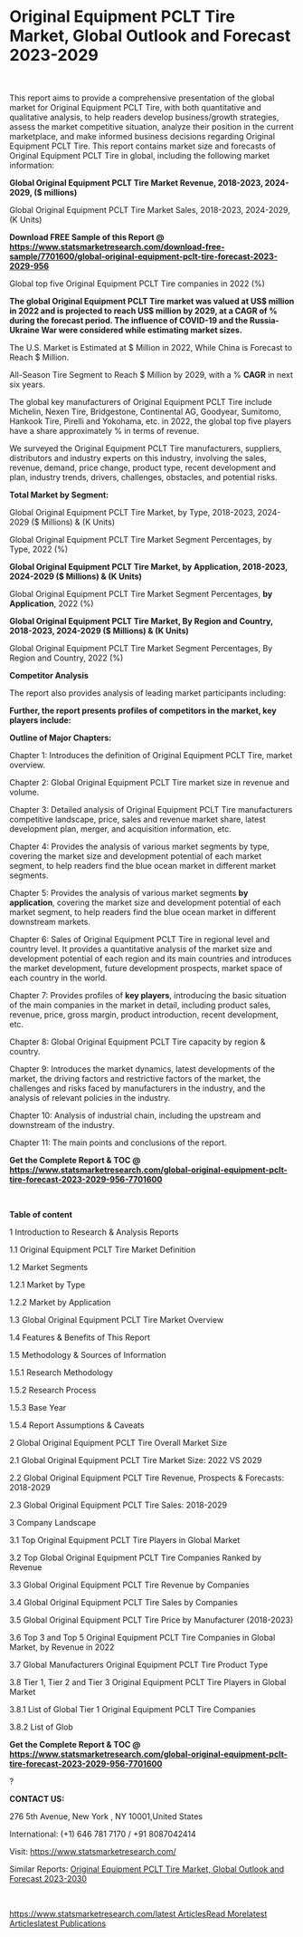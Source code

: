 <h1>Original Equipment PCLT Tire Market, Global Outlook and Forecast 2023-2029</h1><br/><p>This report aims to provide a comprehensive presentation of the global market for Original Equipment PCLT Tire, with both quantitative and qualitative analysis, to help readers develop business/growth strategies, assess the market competitive situation, analyze their position in the current marketplace, and make informed business decisions regarding Original Equipment PCLT Tire. This report contains market size and forecasts of Original Equipment PCLT Tire in global, including the following market information:</p>
 
 
 
 <p><strong>Global Original Equipment PCLT Tire Market Revenue, 2018-2023, 2024-2029, ($ millions)</strong></p>
 
 
 
 <p>Global Original Equipment PCLT Tire Market Sales, 2018-2023, 2024-2029, (K Units)</p>
 
 
 
 <p><strong>Download FREE Sample of this Report @ <a href="https://www.statsmarketresearch.com/download-free-sample/7701600/global-original-equipment-pclt-tire-forecast-2023-2029-956">https://www.statsmarketresearch.com/download-free-sample/7701600/global-original-equipment-pclt-tire-forecast-2023-2029-956</a></strong></p>
 
 
 
 <p>Global top five Original Equipment PCLT Tire companies in 2022 (%)</p>
 
 
 
 <p><strong>The global Original Equipment PCLT Tire market was valued at US$ million in 2022 and is projected to reach US$ million by 2029, at a <strong>CAGR</strong> of % during the forecast period. The influence of COVID-19 and the Russia-Ukraine War were considered while estimating market sizes.</strong></p>
 
 
 
 <p>The U.S. Market is Estimated at $ Million in 2022, While China is Forecast to Reach $ Million.</p>
 
 
 
 <p>All-Season Tire Segment to Reach $ Million by 2029, with a % <strong>CAGR</strong> in next six years.</p>
 
 
 
 <p>The global key manufacturers of Original Equipment PCLT Tire include Michelin, Nexen Tire, Bridgestone, Continental AG, Goodyear, Sumitomo, Hankook Tire, Pirelli and Yokohama, etc. in 2022, the global top five players have a share approximately % in terms of revenue.</p>
 
 
 
 <p>We surveyed the Original Equipment PCLT Tire manufacturers, suppliers, distributors and industry experts on this industry, involving the sales, revenue, demand, price change, product type, recent development and plan, industry trends, drivers, challenges, obstacles, and potential risks.</p>
 
 
 
 <p><strong>Total Market by Segment:</strong></p>
 
 
 
 <p>Global Original Equipment PCLT Tire Market, by Type, 2018-2023, 2024-2029 ($ Millions) & (K Units)</p>
 
 
 
 <p>Global Original Equipment PCLT Tire Market Segment Percentages, by Type, 2022 (%)</p>
 
 
 
 <p><strong>Global Original Equipment PCLT Tire Market, <strong>by Application</strong>, 2018-2023, 2024-2029 ($ Millions) & (K Units)</strong></p>
 
 
 
 <p>Global Original Equipment PCLT Tire Market Segment Percentages, <strong>by Application</strong>, 2022 (%)</p>
 
 
 
 <p><strong>Global Original Equipment PCLT Tire Market, By Region and Country, 2018-2023, 2024-2029 ($ Millions) & (K Units)</strong></p>
 
 
 
 <p>Global Original Equipment PCLT Tire Market Segment Percentages, By Region and Country, 2022 (%)</p>
 
 
 
 <p><strong>Competitor Analysis</strong></p>
 
 
 
 <p>The report also provides analysis of leading market participants including:</p>
 
 
 
 <p><strong>Further, the report presents profiles of competitors in the market, <strong>key players</strong> include:</strong></p>
 
 
 
 <p><strong>Outline of Major Chapters:</strong></p>
 
 
 
 <p>Chapter 1: Introduces the definition of Original Equipment PCLT Tire, market overview.</p>
 
 
 
 <p>Chapter 2: Global Original Equipment PCLT Tire market size in revenue and volume.</p>
 
 
 
 <p>Chapter 3: Detailed analysis of Original Equipment PCLT Tire manufacturers competitive landscape, price, sales and revenue market share, latest development plan, merger, and acquisition information, etc.</p>
 
 
 
 <p>Chapter 4: Provides the analysis of various market segments by type, covering the market size and development potential of each market segment, to help readers find the blue ocean market in different market segments.</p>
 
 
 
 <p>Chapter 5: Provides the analysis of various market segments <strong>by application</strong>, covering the market size and development potential of each market segment, to help readers find the blue ocean market in different downstream markets.</p>
 
 
 
 <p>Chapter 6: Sales of Original Equipment PCLT Tire in regional level and country level. It provides a quantitative analysis of the market size and development potential of each region and its main countries and introduces the market development, future development prospects, market space of each country in the world.</p>
 
 
 
 <p>Chapter 7: Provides profiles of <strong>key players</strong>, introducing the basic situation of the main companies in the market in detail, including product sales, revenue, price, gross margin, product introduction, recent development, etc.</p>
 
 
 
 <p>Chapter 8: Global Original Equipment PCLT Tire capacity by region & country.</p>
 
 
 
 <p>Chapter 9: Introduces the market dynamics, latest developments of the market, the driving factors and restrictive factors of the market, the challenges and risks faced by manufacturers in the industry, and the analysis of relevant policies in the industry.</p>
 
 
 
 <p>Chapter 10: Analysis of industrial chain, including the upstream and downstream of the industry.</p>
 
 
 
 <p>Chapter 11: The main points and conclusions of the report.</p>
 
 
 
 <div><b>Get the Complete Report & TOC @ <a href="https://www.statsmarketresearch.com/global-original-equipment-pclt-tire-forecast-2023-2029-956-7701600">https://www.statsmarketresearch.com/global-original-equipment-pclt-tire-forecast-2023-2029-956-7701600</a></b></div>
 
 
 
 <p><br />
 
 <b>Table of content</b></p>
 
 
 
 <p>1 Introduction to Research & Analysis Reports<br />
 
 1.1 Original Equipment PCLT Tire Market Definition<br />
 
 1.2 Market Segments<br />
 
 1.2.1 Market by Type<br />
 
 1.2.2 Market by Application<br />
 
 1.3 Global Original Equipment PCLT Tire Market Overview<br />
 
 1.4 Features & Benefits of This Report<br />
 
 1.5 Methodology & Sources of Information<br />
 
 1.5.1 Research Methodology<br />
 
 1.5.2 Research Process<br />
 
 1.5.3 Base Year<br />
 
 1.5.4 Report Assumptions & Caveats<br />
 
 2 Global Original Equipment PCLT Tire Overall Market Size<br />
 
 2.1 Global Original Equipment PCLT Tire Market Size: 2022 VS 2029<br />
 
 2.2 Global Original Equipment PCLT Tire Revenue, Prospects & Forecasts: 2018-2029<br />
 
 2.3 Global Original Equipment PCLT Tire Sales: 2018-2029<br />
 
 3 Company Landscape<br />
 
 3.1 Top Original Equipment PCLT Tire Players in Global Market<br />
 
 3.2 Top Global Original Equipment PCLT Tire Companies Ranked by Revenue<br />
 
 3.3 Global Original Equipment PCLT Tire Revenue by Companies<br />
 
 3.4 Global Original Equipment PCLT Tire Sales by Companies<br />
 
 3.5 Global Original Equipment PCLT Tire Price by Manufacturer (2018-2023)<br />
 
 3.6 Top 3 and Top 5 Original Equipment PCLT Tire Companies in Global Market, by Revenue in 2022<br />
 
 3.7 Global Manufacturers Original Equipment PCLT Tire Product Type<br />
 
 3.8 Tier 1, Tier 2 and Tier 3 Original Equipment PCLT Tire Players in Global Market<br />
 
 3.8.1 List of Global Tier 1 Original Equipment PCLT Tire Companies<br />
 
 3.8.2 List of Glob</p>
 
 
 
 <div><b>Get the Complete Report & TOC @ <a href="https://www.statsmarketresearch.com/global-original-equipment-pclt-tire-forecast-2023-2029-956-7701600">https://www.statsmarketresearch.com/global-original-equipment-pclt-tire-forecast-2023-2029-956-7701600</a></b></div>
 
 
 
 <p>? </p>
 
 
 
 <p><b>CONTACT US:</b><br />
 
 276 5th Avenue, New York , NY 10001,United States<br />
 
 International: (+1) 646 781 7170 / +91 8087042414<br />
 
 Visit: <a href="https://www.statsmarketresearch.com/">https://www.statsmarketresearch.com/</a><br />
 
 Similar Reports: <a href="https://www.statsmarketresearch.com/global-original-equipment-pclt-tire-forecast-2023-2029-956-7701600">Original Equipment PCLT Tire Market, Global Outlook and Forecast 2023-2030</a><br />
 
 <br />
 
 <a href="https://gyeongbokgung.com">https://www.statsmarketresearch.com/</a><a href="https://hallyeomaritime.com">latest Articles</a><a href="https://jingwansa.com">Read More</a><a href="https://nguoiviet.jp/">latest Articles</a><a href="https://www.intelmarketresearch.com/">latest Publications</a></p>